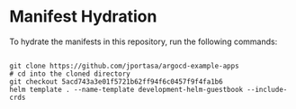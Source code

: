 
# Manifest Hydration

To hydrate the manifests in this repository, run the following commands:

```shell

git clone https://github.com/jportasa/argocd-example-apps
# cd into the cloned directory
git checkout 5acd743a3e01f5721b62ff94f6c0457f9f4fa1b6
helm template . --name-template development-helm-guestbook --include-crds
```